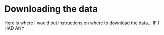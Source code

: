 # Downloading the data
Here is where I would put instructions on where to download the data...
IF I HAD ANY